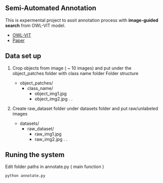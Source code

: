 ## Semi-Automated Annotation

This is expermental project to assit annotation process with **image-guided search** from OWL-VIT model.

- [OWL-VIT](https://huggingface.co/docs/transformers/en/model_doc/owlvit)
- [Paper](https://arxiv.org/abs/2205.06230)

## Data set up

1. Crop objects from image ( ~ 10 images) and put under the object_patches folder
with class name folder 
  Folder structure 
    - object_patches/
        - class_name/
            - object_img1.jpg
            - object_img2.jpg
            .
            .

2. Create raw_dataset folder under datasets folder and put raw/unlabeled images 
    - datasets/
        - raw_dataset/
            - raw_img1.jpg
            - raw_img2.jpg 
            .
            .


## Runing the system

Edit folder paths in annotate.py ( main function )

```
python annotate.py
```
